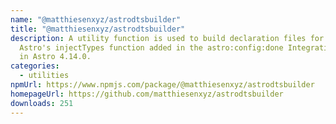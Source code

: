 ```yaml
---
name: "@matthiesenxyz/astrodtsbuilder"
title: "@matthiesenxyz/astrodtsbuilder"
description: A utility function is used to build declaration files for use with
  Astro's injectTypes function added in the astro:config:done Integration Hook
  in Astro 4.14.0.
categories:
  - utilities
npmUrl: https://www.npmjs.com/package/@matthiesenxyz/astrodtsbuilder
homepageUrl: https://github.com/matthiesenxyz/astrodtsbuilder
downloads: 251
---
```

